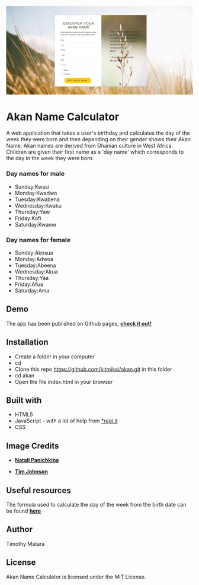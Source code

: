 ![Page design](./img/page-small.JPG)
# Akan Name Calculator
A web application that takes a user's birthday and calculates the day of the week they were born and then depending on their gender shows their Akan Name. Akan names are derived from Ghanian culture in West Africa. Children are given their first name as a 'day name' which corresponds to the day in the week they were born.

### Day names for male
* Sunday:Kwasi
* Monday:Kwadwo
* Tuesday:Kwabena
* Wednesday:Kwaku
* Thursday:Yaw
* Friday:Kofi
* Saturday:Kwame

### Day names for female
* Sunday:Akosua
* Monday:Adwoa
* Tuesday:Abeena
* Wednesday:Akua
* Thursday:Yaa
* Friday:Afua
* Saturday:Ama

## Demo
The app has been published on Github pages, [**check it out!**](https://kitmikai.github.io/biopage)

## Installation
* Create a folder in your computer
* cd <folder-you-created>
* Clone this repo https://github.com/kitmikai/akan.git in this folder
* cd akan
* Open the file index.html in your browser

## Built with
* HTML5
* JavaScript - with a lot of help from [**repl.it*](https://repl.it)
* CSS

## Image Credits
* [**Natali Panichkina**](https://images.unsplash.com/photo-1564900670759-65a518b337ff?ixlib=rb-1.2.1&q=80&fm=jpg&crop=entropy&cs=tinysrgb&dl=natali-panichkina-EyAcOBMAiSw-unsplash.jpg)

* [**Tim Johnson**](https://images.unsplash.com/photo-1523525385869-1bb0ba80c97d?ixlib=rb-1.2.1&q=80&fm=jpg&crop=entropy&cs=tinysrgb&dl=tim-johnson-BMljDPdeigw-unsplash.jpg)

## Useful resources
The formula used to calculate the day of the week from the birth date can be found [**here**](https://artofmemory.com/blog/how-to-calculate-the-day-of-the-week-4203.html)

## Author
Timothy Matara 

## License
Akan Name Calculator is licensed under the MIT License.
